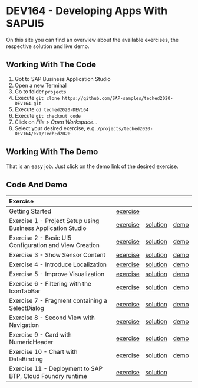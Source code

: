 # DEV164 - Developing Apps With SAPUI5
On this site you can find an overview about the available exercises, the respective solution and live demo.

## Working With The Code
1. Got to SAP Business Application Studio
2. Open a new Terminal
3. Go to folder `projects`
4. Execute `git clone https://github.com/SAP-samples/teched2020-DEV164.git`
5. Execute `cd teched2020-DEV164`
6. Execute `git checkout code`
7. Click on *File* > *Open Workspace...* 
8. Select your desired exercise, e.g. `/projects/teched2020-DEV164/ex1/TechEd2020`

## Working With The Demo
That is an easy job. Just click on the demo link of the desired exercise.

## Code And Demo

| Exercise | | | |
| :--- | --- | --- | --- |
| Getting Started | [exercise](https://github.com/SAP-samples/teched2020-DEV164/tree/master/exercises/ex0) | | |
| Exercise 1 - Project Setup using Business Application Studio | [exercise](https://github.com/SAP-samples/teched2020-DEV164/tree/master/exercises/ex1) | [solution](https://github.com/SAP-samples/teched2020-DEV164/tree/code/ex1/TechEd2020) | [demo](https://sap-samples.github.io/teched2020-DEV164/ex1/TechEd2020/SensorManager/webapp/) |
| Exercise 2 - Basic UI5 Configuration and View Creation | [exercise](https://github.com/SAP-samples/teched2020-DEV164/tree/master/exercises/ex2) | [solution](https://github.com/SAP-samples/teched2020-DEV164/tree/code/ex2/TechEd2020) | [demo](https://sap-samples.github.io/teched2020-DEV164/ex2/TechEd2020/SensorManager/webapp/) |
| Exercise 3 - Show Sensor Content | [exercise](https://github.com/SAP-samples/teched2020-DEV164/tree/master/exercises/ex3) | [solution](https://github.com/SAP-samples/teched2020-DEV164/tree/code/ex3/TechEd2020) | [demo](https://sap-samples.github.io/teched2020-DEV164/ex3/TechEd2020/SensorManager/webapp/) |
| Exercise 4 - Introduce Localization | [exercise](https://github.com/SAP-samples/teched2020-DEV164/tree/master/exercises/ex4) | [solution](https://github.com/SAP-samples/teched2020-DEV164/tree/code/ex4/TechEd2020) | [demo](https://sap-samples.github.io/teched2020-DEV164/ex4/TechEd2020/SensorManager/webapp/) |
| Exercise 5 - Improve Visualization | [exercise](https://github.com/SAP-samples/teched2020-DEV164/tree/master/exercises/ex5) | [solution](https://github.com/SAP-samples/teched2020-DEV164/tree/code/ex5/TechEd2020) | [demo](https://sap-samples.github.io/teched2020-DEV164/ex5/TechEd2020/SensorManager/webapp/) |
| Exercise 6 - Filtering with the IconTabBar | [exercise](https://github.com/SAP-samples/teched2020-DEV164/tree/master/exercises/ex6) | [solution](https://github.com/SAP-samples/teched2020-DEV164/tree/code/ex6/TechEd2020) | [demo](https://sap-samples.github.io/teched2020-DEV164/ex6/TechEd2020/SensorManager/webapp/) |
| Exercise 7 - Fragment containing a SelectDialog | [exercise](https://github.com/SAP-samples/teched2020-DEV164/tree/master/exercises/ex7) | [solution](https://github.com/SAP-samples/teched2020-DEV164/tree/code/ex7/TechEd2020) | [demo](https://sap-samples.github.io/teched2020-DEV164/ex7/TechEd2020/SensorManager/webapp/) |
| Exercise 8 - Second View with Navigation | [exercise](https://github.com/SAP-samples/teched2020-DEV164/tree/master/exercises/ex8) | [solution](https://github.com/SAP-samples/teched2020-DEV164/tree/code/ex8/TechEd2020) | [demo](https://sap-samples.github.io/teched2020-DEV164/ex8/TechEd2020/SensorManager/webapp/) |
| Exercise 9 - Card with NumericHeader | [exercise](https://github.com/SAP-samples/teched2020-DEV164/tree/master/exercises/ex9) | [solution](https://github.com/SAP-samples/teched2020-DEV164/tree/code/ex9/TechEd2020) | [demo](https://sap-samples.github.io/teched2020-DEV164/ex9/TechEd2020/SensorManager/webapp/) |
| Exercise 10 - Chart with DataBinding | [exercise](https://github.com/SAP-samples/teched2020-DEV164/tree/master/exercises/ex10) | [solution](https://github.com/SAP-samples/teched2020-DEV164/tree/code/ex10/TechEd2020) | [demo](https://sap-samples.github.io/teched2020-DEV164/ex10/TechEd2020/SensorManager/webapp/) |
| Exercise 11 - Deployment to SAP BTP, Cloud Foundry runtime | [exercise](https://github.com/SAP-samples/teched2020-DEV164/tree/master/exercises/ex11) | [solution](https://github.com/SAP-samples/teched2020-DEV164/tree/code/ex11/TechEd2020) | |
